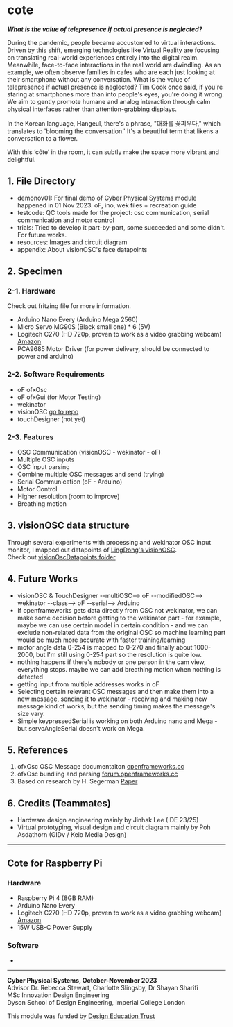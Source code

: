 # cote
**_What is the value of telepresence if actual presence is neglected?_**  

During the pandemic, people became accustomed to virtual interactions. Driven by this shift, emerging technologies like Virtual Reality are focusing on translating real-world experiences entirely into the digital realm. Meanwhile, face-to-face interactions in the real world are dwindling. As an example, we often observe families in cafes who are each just looking at their smartphone without any conversation. What is the value of telepresence if actual presence is neglected? Tim Cook once said, if you're staring at smartphones more than into people's eyes, you're doing it wrong. We aim to gently promote humane and analog interaction through calm physical interfaces rather than attention-grabbing displays.  
  
In the Korean language, Hangeul, there's a phrase, "대화를 꽃피우다," which translates to 'blooming the conversation.' It's a beautiful term that likens a conversation to a flower.
  
With this ‘côte’ in the room, it can subtly make the space more vibrant and delightful.
## 1. File Directory
- demonov01: For final demo of Cyber Physical Systems module happened in 01 Nov 2023. oF, ino, wek files + recreation guide
- testcode: QC tools made for the project: osc communication, serial communication and motor control
- trials: Tried to develop it part-by-part, some succeeded and some didn't. For future works.
- resources: Images and circuit diagram
- appendix: About visionOSC's face datapoints
## 2. Specimen
### 2-1. Hardware
Check out fritzing file for more information.
- Arduino Nano Every (Arduino Mega 2560)
- Micro Servo MG90S (Black small one) * 6 (5V)
- Logitech C270 (HD 720p, proven to work as a video grabbing webcam) [Amazon](https://www.amazon.co.uk/dp/B01BGBJ8Y0?psc=1&ref=ppx_yo2ov_dt_b_product_details)
- PCA9685 Motor Driver (for power delivery, should be connected to power and arduino)
### 2-2. Software Requirements
- oF ofxOsc
- oF ofxGui (for Motor Testing)
- wekinator
- visionOSC [go to repo](https://github.com/LingDong-/VisionOSC)
- touchDesigner (not yet)
### 2-3. Features
- OSC Communication (visionOSC - wekinator - oF)
- Multiple OSC inputs
- OSC input parsing
- Combine multiple OSC messages and send (trying)
- Serial Communication (oF - Arduino)
- Motor Control
- Higher resolution (room to improve)
- Breathing motion
## 3. visionOSC data structure
Through several experiments with processing and wekinator OSC input monitor, I mapped out datapoints of [LingDong's visionOSC](https://github.com/LingDong-/VisionOSC).  
Check out [visionOscDatapoints folder](https://github.com/chanulee/cote-bloom/tree/main/appendix/visionOscDatapoints)
## 4. Future Works
- visionOSC & TouchDesigner --multiOSC--> oF --modifiedOSC--> wekinator --class--> oF --serial--> Arduino
- If openframeworks gets data directly from OSC not wekinator, we can make some decision before getting to the wekinator part - for example, maybe we can use certain model in certain condition - and we can exclude non-related data from the original OSC so machine learning part would be much more accurate with faster training/learning
- motor angle data 0-254 is mapped to 0-270 and finally about 1000-2000, but I'm still using 0-254 part so the resolution is quite low.
- nothing happens if there's nobody or one person in the cam view, everything stops. maybe we can add breathing motion when nothing is detected
- getting input from multiple addresses works in oF
- Selecting certain relevant OSC messages and then make them into a new message, sending it to wekinator - receiving and making new message kind of works, but the sending timing makes the message's size vary.
- Simple keypressedSerial is working on both Arduino nano and Mega - but servoAngleSerial doesn't work on Mega.
## 5. References
1. ofxOsc OSC Message documentaiton [openframeworks.cc](https://openframeworks.cc/documentation/ofxOsc/ofxOscMessage/)
2. ofxOsc bundling and parsing [forum.openframeworks.cc](https://forum.openframeworks.cc/t/osc-bundle-help/15404)
3. Based on research by H. Segerman [Paper](https://archive.bridgesmathart.org/2022/bridges2022-313.pdf)
## 6. Credits (Teammates)
- Hardware design engineering mainly by Jinhak Lee (IDE 23/25)
- Virtual prototyping, visual design and circuit diagram mainly by Poh Asdathorn (GIDv / Keio Media Design)
---
## Cote for Raspberry Pi
### Hardware
- Raspberry Pi 4 (8GB RAM)
- Arduino Nano Every
- Logitech C270 (HD 720p, proven to work as a video grabbing webcam) [Amazon](https://www.amazon.co.uk/dp/B01BGBJ8Y0?psc=1&ref=ppx_yo2ov_dt_b_product_details)
- 15W USB-C Power Supply
### Software
- 
---
**Cyber Physical Systems, October-November 2023**    
Advisor Dr. Rebecca Stewart, Charlotte Slingsby, Dr Shayan Sharifi   
MSc Innovation Design Engineering   
Dyson School of Design Engineering, Imperial College London  
  
This module was funded by [Design Education Trust](https://www.designeducationtrust.org.uk/)
